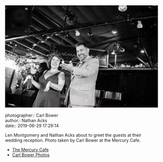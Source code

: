 ![Len Montgomery and Nathan Acks about to greet the guests](assets/2019-06-29-set-3-the-reception-02.webp)

photographer:: Carl Bower  
author:: Nathan Acks  
date:: 2019-06-29 17:29:14

Len Montgomery and Nathan Acks about to greet the guests at their wedding reception. Photo taken by Carl Bower at the Mercury Cafe.

* [The Mercury Cafe](http://mercurycafe.com)
* [Carl Bower Photos](https://carlbowerphotos.com)
